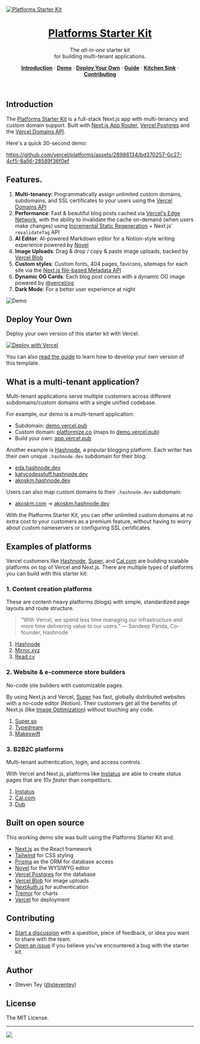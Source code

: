 <a href="https://app.vercel.pub">
  <img alt="Platforms Starter Kit" src="/public/thumbnail.png">
  <h1 align="center">Platforms Starter Kit</h1>
</a>

<p align="center">
  The <em>all-in-one</em> starter kit <br/>
  for building multi-tenant applications.
</p>

<p align="center">
  <a href="#introduction"><strong>Introduction</strong></a> ·
  <a href="https://app.vercel.pub/"><strong>Demo</strong></a> ·
  <a href="#deploy-your-own"><strong>Deploy Your Own</strong></a> ·
  <a href="https://vercel.com/guides/nextjs-multi-tenant-application"><strong>Guide</strong></a> ·
  <a href="https://steven.vercel.pub/kitchen-sink"><strong>Kitchen Sink</strong></a> ·
  <a href="#contributing"><strong>Contributing</strong></a>
</p>
<br/>

## Introduction

The [Platforms Starter Kit](https://app.vercel.pub/) is a full-stack Next.js app with multi-tenancy and custom domain support. Built with [Next.js App Router](https://nextjs.org/docs/app), [Vercel Postgres](https://vercel.com/storage/postgres) and the [Vercel Domains API](https://vercel.com/docs/rest-api/endpoints#domains).

Here's a quick 30-second demo:

https://github.com/vercel/platforms/assets/28986134/bd370257-0c27-4cf5-8a56-28589f36f0ef

## Features.

1. **Multi-tenancy:** Programmatically assign unlimited custom domains, subdomains, and SSL certificates to your users using the [Vercel Domains API](https://vercel.com/docs/rest-api/endpoints#domains)
2. **Performance**: Fast & beautiful blog posts cached via [Vercel's Edge Network](https://vercel.com/docs/concepts/edge-network/overview), with the ability to invalidate the cache on-demand (when users make changes) using [Incremental Static Regeneration](https://vercel.com/docs/concepts/next.js/incremental-static-regeneration) + Next.js' `revalidateTag` API
3. **AI Editor**: AI-powered Markdown editor for a Notion-style writing experience powered by [Novel](https://novel.sh/)
4. **Image Uploads**: Drag & drop / copy & paste image uploads, backed by [Vercel Blob](https://vercel.com/storage/blob)
5. **Custom styles**: Custom fonts, 404 pages, favicons, sitemaps for each site via the [Next.js file-based Metadata API](https://nextjs.org/docs/app/api-reference/file-conventions/metadata)
6. **Dynamic OG Cards**: Each blog post comes with a dynamic OG image powered by [@vercel/og](https://vercel.com/docs/concepts/functions/edge-functions/og-image-generation)
7. **Dark Mode**: For a better user experience at night

<picture>
    <source media="(prefers-color-scheme: dark)" srcset="https://images.ctfassets.net/e5382hct74si/k7XpXIE0rDsHCAYvkKhff/ff44c07588068d8fefa334cd6a318c8a/CleanShot_2023-07-05_at_08.39.02.png">
    <source media="(prefers-color-scheme: light)" srcset="https://images.ctfassets.net/e5382hct74si/7tiAitb8kdgUGktycr540c/d33f2834f9356bce25e0721c4ebe4f9a/CleanShot_2023-07-05_at_08.39.10.png">
    <img alt="Demo" src="https://images.ctfassets.net/e5382hct74si/7tiAitb8kdgUGktycr540c/d33f2834f9356bce25e0721c4ebe4f9a/CleanShot_2023-07-05_at_08.39.10.png">
</picture>

## Deploy Your Own

Deploy your own version of this starter kit with Vercel.

[![Deploy with Vercel](https://vercel.com/button)](https://vercel.com/new/clone?demo-title=Platforms+Starter+Kit&demo-description=A+template+for+site+builders+and+low-code+tools.&demo-url=https%3A%2F%2Fdemo.vercel.pub%2F&demo-image=%2F%2Fimages.ctfassets.net%2Fe5382hct74si%2F40JwjdHlPr0Z575MPYbxUA%2Fd5903afc68cb34569a3886293414c37c%2FOG_Image.png&project-name=Platforms+Starter+Kit&repository-name=platforms-starter-kit&repository-url=https%3A%2F%2Fgithub.com%2Fvercel%2Fplatforms&from=templates&env=NEXT_PUBLIC_ROOT_DOMAIN%2CNEXTAUTH_SECRET%2CAUTH_GITHUB_ID%2CAUTH_GITHUB_SECRET%2CAUTH_BEARER_TOKEN%2CPROJECT_ID_VERCEL%2CTEAM_ID_VERCEL%2COPENAI_API_KEY&envDescription=These+environment+variables+are+required+to+run+this+application.&envLink=https%3A%2F%2Fgithub.com%2Fvercel%2Fplatforms%2Fblob%2Fmain%2F.env.example&stores=%5B%7B%22type%22%3A%22postgres%22%7D%5D)

You can also [read the guide](https://vercel.com/guides/nextjs-multi-tenant-application) to learn how to develop your own version of this template.

## What is a multi-tenant application?

Multi-tenant applications serve multiple customers across different subdomains/custom domains with a single unified codebase.

For example, our demo is a multi-tenant application:

- Subdomain: [demo.vercel.pub](http://demo.vercel.pub)
- Custom domain: [platformize.co](http://platformize.co) (maps to [demo.vercel.pub](http://demo.vercel.pub))
- Build your own: [app.vercel.pub](http://app.vercel.pub)

Another example is [Hashnode](https://vercel.com/customers/hashnode), a popular blogging platform. Each writer has their own unique `.hashnode.dev` subdomain for their blog:

- [eda.hashnode.dev](https://eda.hashnode.dev/)
- [katycodesstuff.hashnode.dev](https://katycodesstuff.hashnode.dev/)
- [akoskm.hashnode.dev](https://akoskm.hashnode.dev/)

Users can also map custom domains to their `.hashnode.dev` subdomain:

- [akoskm.com](https://akoskm.com/) → [akoskm.hashnode.dev](https://akoskm.hashnode.dev/)

With the Platforms Starter Kit, you can offer unlimited custom domains at no extra cost to your customers as a premium feature, without having to worry about custom nameservers or configuring SSL certificates.

## Examples of platforms

Vercel customers like [Hashnode](https://vercel.com/customers/hashnode), [Super](https://super.so), and [Cal.com](https://cal.com) are building scalable platforms on top of Vercel and Next.js. There are multiple types of platforms you can build with this starter kit:

### 1. Content creation platforms

These are content-heavy platforms (blogs) with simple, standardized page layouts and route structure.

> “With Vercel, we spend less time managing our infrastructure and more time delivering value to our users.” — Sandeep Panda, Co-founder, Hashnode

1. [Hashnode](https://hashnode.com)
2. [Mirror.xyz](https://mirror.xyz/)
3. [Read.cv](https://read.cv/)

### 2. Website & e-commerce store builders

No-code site builders with customizable pages.

By using Next.js and Vercel, [Super](https://super.so/) has fast, globally distributed websites with a no-code editor (Notion). Their customers get all the benefits of Next.js (like [Image Optimization](https://nextjs.org/docs/basic-features/image-optimization)) without touching any code.

1. [Super.so](https://super.so)
2. [Typedream](https://typedream.com)
3. [Makeswift](https://www.makeswift.com/)

### 3. B2B2C platforms

Multi-tenant authentication, login, and access controls.

With Vercel and Next.js, platforms like [Instatus](https://instatus.com) are able to create status pages that are _10x faster_ than competitors.

1. [Instatus](https://instatus.com/)
2. [Cal.com](https://cal.com/)
3. [Dub](https://dub.sh/)

## Built on open source

This working demo site was built using the Platforms Starter Kit and:

- [Next.js](https://nextjs.org/) as the React framework
- [Tailwind](https://tailwindcss.com/) for CSS styling
- [Prisma](https://prisma.io/) as the ORM for database access
- [Novel](https://novel.sh/) for the WYSIWYG editor
- [Vercel Postgres](https://vercel.com/storage/postgres) for the database
- [Vercel Blob](https://vercel.com/storage/blob) for image uploads
- [NextAuth.js](https://next-auth.js.org/) for authentication
- [Tremor](https://tremor.so/) for charts
- [Vercel](http://vercel.com/) for deployment

## Contributing

- [Start a discussion](https://github.com/vercel/platforms/discussions) with a question, piece of feedback, or idea you want to share with the team.
- [Open an issue](https://github.com/vercel/platforms/issues) if you believe you've encountered a bug with the starter kit.

## Author

- Steven Tey ([@steventey](https://twitter.com/steventey))

## License

The MIT License.

---

<a aria-label="Vercel logo" href="https://vercel.com">
  <img src="https://badgen.net/badge/icon/Made%20by%20Vercel?icon=zeit&label&color=black&labelColor=black">
</a>

